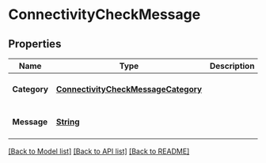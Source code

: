 # ConnectivityCheckMessage
## Properties

Name | Type | Description | Notes
------------ | ------------- | ------------- | -------------
**Category** | [**ConnectivityCheckMessageCategory**](ConnectivityCheckMessageCategory.md) |  | [optional] [default to null]
**Message** | [**String**](string.md) |  | [optional] [default to null]

[[Back to Model list]](../README.md#documentation-for-models) [[Back to API list]](../README.md#documentation-for-api-endpoints) [[Back to README]](../README.md)

